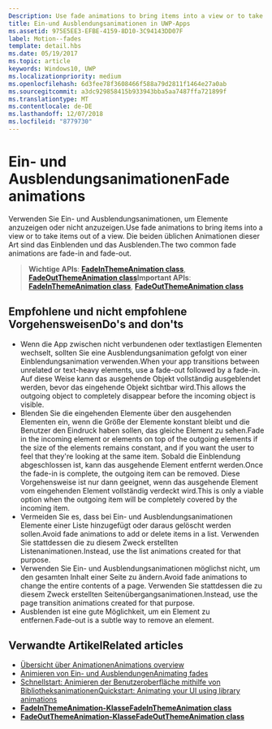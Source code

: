 ```yaml
---
Description: Use fade animations to bring items into a view or to take items out of a view. The two common fade animations are fade-in and fade-out.
title: Ein-und Ausblendungsanimationen in UWP-Apps
ms.assetid: 975E5EE3-EFBE-4159-8D10-3C94143DD07F
label: Motion--fades
template: detail.hbs
ms.date: 05/19/2017
ms.topic: article
keywords: Windows10, UWP
ms.localizationpriority: medium
ms.openlocfilehash: 6d3fee78f3608466f588a79d2811f1464e27a0ab
ms.sourcegitcommit: a3dc929858415b933943bba5aa7487ffa721899f
ms.translationtype: MT
ms.contentlocale: de-DE
ms.lasthandoff: 12/07/2018
ms.locfileid: "8779730"
---
```

# <a name="fade-animations"></a><span data-ttu-id="41ce7-103">Ein- und Ausblendungsanimationen</span><span class="sxs-lookup"><span data-stu-id="41ce7-103">Fade animations</span></span>



<span data-ttu-id="41ce7-104">Verwenden Sie Ein- und Ausblendungsanimationen, um Elemente anzuzeigen oder nicht anzuzeigen.</span><span class="sxs-lookup"><span data-stu-id="41ce7-104">Use fade animations to bring items into a view or to take items out of a view.</span></span> <span data-ttu-id="41ce7-105">Die beiden üblichen Animationen dieser Art sind das Einblenden und das Ausblenden.</span><span class="sxs-lookup"><span data-stu-id="41ce7-105">The two common fade animations are fade-in and fade-out.</span></span>

> <span data-ttu-id="41ce7-106">**Wichtige APIs**: [**FadeInThemeAnimation class**](https://msdn.microsoft.com/library/windows/apps/br210298), [**FadeOutThemeAnimation class**](https://msdn.microsoft.com/library/windows/apps/br210302)</span><span class="sxs-lookup"><span data-stu-id="41ce7-106">**Important APIs**: [**FadeInThemeAnimation class**](https://msdn.microsoft.com/library/windows/apps/br210298), [**FadeOutThemeAnimation class**](https://msdn.microsoft.com/library/windows/apps/br210302)</span></span>


## <a name="dos-and-donts"></a><span data-ttu-id="41ce7-107">Empfohlene und nicht empfohlene Vorgehensweisen</span><span class="sxs-lookup"><span data-stu-id="41ce7-107">Do's and don'ts</span></span>


-   <span data-ttu-id="41ce7-108">Wenn die App zwischen nicht verbundenen oder textlastigen Elementen wechselt, sollten Sie eine Ausblendungsanimation gefolgt von einer Einblendungsanimation verwenden.</span><span class="sxs-lookup"><span data-stu-id="41ce7-108">When your app transitions between unrelated or text-heavy elements, use a fade-out followed by a fade-in.</span></span> <span data-ttu-id="41ce7-109">Auf diese Weise kann das ausgehende Objekt vollständig ausgeblendet werden, bevor das eingehende Objekt sichtbar wird.</span><span class="sxs-lookup"><span data-stu-id="41ce7-109">This allows the outgoing object to completely disappear before the incoming object is visible.</span></span>
-   <span data-ttu-id="41ce7-110">Blenden Sie die eingehenden Elemente über den ausgehenden Elementen ein, wenn die Größe der Elemente konstant bleibt und die Benutzer den Eindruck haben sollen, das gleiche Element zu sehen.</span><span class="sxs-lookup"><span data-stu-id="41ce7-110">Fade in the incoming element or elements on top of the outgoing elements if the size of the elements remains constant, and if you want the user to feel that they're looking at the same item.</span></span> <span data-ttu-id="41ce7-111">Sobald die Einblendung abgeschlossen ist, kann das ausgehende Element entfernt werden.</span><span class="sxs-lookup"><span data-stu-id="41ce7-111">Once the fade-in is complete, the outgoing item can be removed.</span></span> <span data-ttu-id="41ce7-112">Diese Vorgehensweise ist nur dann geeignet, wenn das ausgehende Element vom eingehenden Element vollständig verdeckt wird.</span><span class="sxs-lookup"><span data-stu-id="41ce7-112">This is only a viable option when the outgoing item will be completely covered by the incoming item.</span></span>
-   <span data-ttu-id="41ce7-113">Vermeiden Sie es, dass bei Ein- und Ausblendungsanimationen Elemente einer Liste hinzugefügt oder daraus gelöscht werden sollen.</span><span class="sxs-lookup"><span data-stu-id="41ce7-113">Avoid fade animations to add or delete items in a list.</span></span> <span data-ttu-id="41ce7-114">Verwenden Sie stattdessen die zu diesem Zweck erstellten Listenanimationen.</span><span class="sxs-lookup"><span data-stu-id="41ce7-114">Instead, use the list animations created for that purpose.</span></span>
-   <span data-ttu-id="41ce7-115">Verwenden Sie Ein- und Ausblendungsanimationen möglichst nicht, um den gesamten Inhalt einer Seite zu ändern.</span><span class="sxs-lookup"><span data-stu-id="41ce7-115">Avoid fade animations to change the entire contents of a page.</span></span> <span data-ttu-id="41ce7-116">Verwenden Sie stattdessen die zu diesem Zweck erstellten Seitenübergangsanimationen.</span><span class="sxs-lookup"><span data-stu-id="41ce7-116">Instead, use the page transition animations created for that purpose.</span></span>
-   <span data-ttu-id="41ce7-117">Ausblenden ist eine gute Möglichkeit, um ein Element zu entfernen.</span><span class="sxs-lookup"><span data-stu-id="41ce7-117">Fade-out is a subtle way to remove an element.</span></span>
## <a name="related-articles"></a><span data-ttu-id="41ce7-118">Verwandte Artikel</span><span class="sxs-lookup"><span data-stu-id="41ce7-118">Related articles</span></span>

* [<span data-ttu-id="41ce7-119">Übersicht über Animationen</span><span class="sxs-lookup"><span data-stu-id="41ce7-119">Animations overview</span></span>](https://msdn.microsoft.com/library/windows/apps/mt187350)
* [<span data-ttu-id="41ce7-120">Animieren von Ein- und Ausblendungen</span><span class="sxs-lookup"><span data-stu-id="41ce7-120">Animating fades</span></span>](https://msdn.microsoft.com/library/windows/apps/xaml/jj649429)
* [<span data-ttu-id="41ce7-121">Schnellstart: Animieren der Benutzeroberfläche mithilfe von Bibliotheksanimationen</span><span class="sxs-lookup"><span data-stu-id="41ce7-121">Quickstart: Animating your UI using library animations</span></span>](https://msdn.microsoft.com/library/windows/apps/xaml/hh452703)
* [**<span data-ttu-id="41ce7-122">FadeInThemeAnimation-Klasse</span><span class="sxs-lookup"><span data-stu-id="41ce7-122">FadeInThemeAnimation class</span></span>**](https://msdn.microsoft.com/library/windows/apps/br210298)
* [**<span data-ttu-id="41ce7-123">FadeOutThemeAnimation-Klasse</span><span class="sxs-lookup"><span data-stu-id="41ce7-123">FadeOutThemeAnimation class</span></span>**](https://msdn.microsoft.com/library/windows/apps/br210302)

 

 




